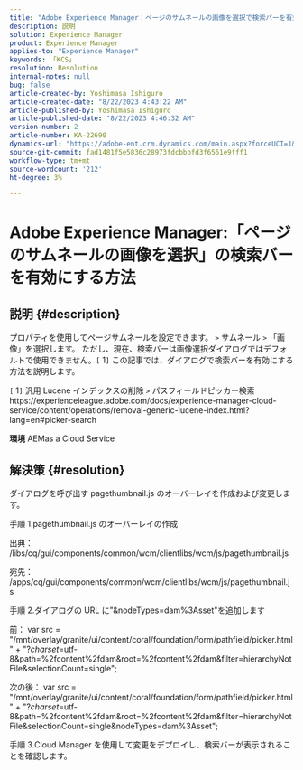 ```yaml
---
title: "Adobe Experience Manager：ページのサムネールの画像を選択で検索バーを有効にする方法"
description: 説明
solution: Experience Manager
product: Experience Manager
applies-to: "Experience Manager"
keywords: 「KCS」
resolution: Resolution
internal-notes: null
bug: false
article-created-by: Yoshimasa Ishiguro
article-created-date: "8/22/2023 4:43:22 AM"
article-published-by: Yoshimasa Ishiguro
article-published-date: "8/22/2023 4:46:32 AM"
version-number: 2
article-number: KA-22690
dynamics-url: "https://adobe-ent.crm.dynamics.com/main.aspx?forceUCI=1&pagetype=entityrecord&etn=knowledgearticle&id=3627876b-a640-ee11-bdf3-6045bd006704"
source-git-commit: fad1481f5e5836c28973fdcbbbfd3f6561e9fff1
workflow-type: tm+mt
source-wordcount: '212'
ht-degree: 3%

---
```


# Adobe Experience Manager:「ページのサムネールの画像を選択」の検索バーを有効にする方法

## 説明 {#description}


プロパティを使用してページサムネールを設定できます。 `>`  サムネール `>`  「画像」を選択します。 ただし、現在、検索バーは画像選択ダイアログではデフォルトで使用できません。`[` 1`]`  この記事では、ダイアログで検索バーを有効にする方法を説明します。

`[` 1`]`  汎用 Lucene インデックスの削除 `>`  パスフィールドピッカー検索https://experienceleague.adobe.com/docs/experience-manager-cloud-service/content/operations/removal-generic-lucene-index.html?lang=en#picker-search

<b>環境</b>
AEMas a Cloud Service


## 解決策 {#resolution}


ダイアログを呼び出す pagethumbnail.js のオーバーレイを作成および変更します。

手順 1.pagethumbnail.js のオーバーレイの作成

出典： /libs/cq/gui/components/common/wcm/clientlibs/wcm/js/pagethumbnail.js

宛先： /apps/cq/gui/components/common/wcm/clientlibs/wcm/js/pagethumbnail.js

手順 2.ダイアログの URL に&quot;&amp;nodeTypes=dam%3Asset&quot;を追加します

前： var src = &quot;/mnt/overlay/granite/ui/content/coral/foundation/form/pathfield/picker.html&quot; + &quot;?_charset_=utf-8&amp;path=%2fcontent%2fdam&amp;root=%2fcontent%2fdam&amp;filter=hierarchyNotFile&amp;selectionCount=single&quot;;

次の後： var src = &quot;/mnt/overlay/granite/ui/content/coral/foundation/form/pathfield/picker.html&quot; + &quot;?_charset_=utf-8&amp;path=%2fcontent%2fdam&amp;root=%2fcontent%2fdam&amp;filter=hierarchyNotFile&amp;selectionCount=single&amp;nodeTypes=dam%3Asset&quot;;

手順 3.Cloud Manager を使用して変更をデプロイし、検索バーが表示されることを確認します。
